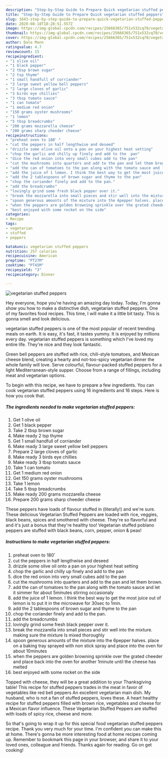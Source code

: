 ```yaml
---
description: "Step-by-Step Guide to Prepare Quick vegetarian stuffed peppers"
title: "Step-by-Step Guide to Prepare Quick vegetarian stuffed peppers"
slug: 1643-step-by-step-guide-to-prepare-quick-vegetarian-stuffed-peppers
date: 2020-08-18T18:28:51.557Z
image: https://img-global.cpcdn.com/recipes/25666365/751x532cq70/vegetarian-stuffed-peppers-recipe-main-photo.jpg
thumbnail: https://img-global.cpcdn.com/recipes/25666365/751x532cq70/vegetarian-stuffed-peppers-recipe-main-photo.jpg
cover: https://img-global.cpcdn.com/recipes/25666365/751x532cq70/vegetarian-stuffed-peppers-recipe-main-photo.jpg
author: Dale Mann
ratingvalue: 4.7
reviewcount: 15
recipeingredient:
- "1 olive oil"
- "1 black pepper"
- "2 tbsp brown sugar"
- "2 tsp thyme"
- "1 small handfull of corriander"
- "3 large sweet yellow bell peppers"
- "2 large cloves of garlic"
- "3 birds eye chillies"
- "3 tbsp tomato sauce"
- "1 can tomato"
- "1 medium red onion"
- "150 grams oyster mushrooms"
- "1 lemon"
- "5 tbsp breadcrumbs"
- "200 grams mozzarella cheese"
- "200 grams sharp cheeder cheese"
recipeinstructions:
- "preheat oven to 180゜"
- "cut the peppers in half lengthwise and deseed"
- "drizzle some olive oil onto a pan on your highest heat setting"
- "chop the garlic and chilly up finely and add to the  pan"
- "dice the red onion into very small cubes add to the pan"
- "cut the mushrooms into quarters and add to the pan and let them brown."
- "add the can of tomatoes to the pan along with the tomato sauce and let it simmer for about 5minutes stirring occasionaly"
- "add the juice of 1 lemon. I think the best way to get the most juice out of lemon is to put it in the microwave for 30sec to 1min."
- "add the 2 tablespoons of brown sugar and thyme to the pan"
- "chop the coriander finely and add to the pan."
- "add the breadcrumbs"
- "lovingly grind some fresh black pepper over it."
- "break the mozzarella into small pieces and stir well into the mixture. making sure the mixture Is mixed thoroughly"
- "spoon generous amounts of the mixture into the 6pepper halves. place on a baking tray sprayed with non stick spray and place into the oven for about 10minutes"
- "when the peppers are golden browning sprinkle over the grated cheeder and place back into the oven for another 1minute until the cheese has melted"
- "best enjoyed with some rocket on the side"
categories:
- Recipe
tags:
- vegetarian
- stuffed
- peppers

katakunci: vegetarian stuffed peppers 
nutrition: 257 calories
recipecuisine: American
preptime: "PT27M"
cooktime: "PT45M"
recipeyield: "3"
recipecategory: Dinner

---
```



![vegetarian stuffed peppers](https://img-global.cpcdn.com/recipes/25666365/751x532cq70/vegetarian-stuffed-peppers-recipe-main-photo.jpg)

Hey everyone, hope you're having an amazing day today. Today, I'm gonna show you how to make a distinctive dish, vegetarian stuffed peppers. One of my favorites food recipes. This time, I will make it a little bit tasty. This is gonna smell and look delicious.

vegetarian stuffed peppers is one of the most popular of recent trending meals on earth. It is easy, it's fast, it tastes yummy. It is enjoyed by millions every day. vegetarian stuffed peppers is something which I've loved my entire life. They're nice and they look fantastic.

Green bell peppers are stuffed with rice, chili-style tomatoes, and Mexican cheese blend, creating a hearty and not-too-spicy vegetarian dinner the whole family will love. Serve colourful, flavour-packed stuffed peppers for a light Mediterranean-style supper. Choose from a range of fillings, including meat and vegetarian options.


To begin with this recipe, we have to prepare a few ingredients. You can cook vegetarian stuffed peppers using 16 ingredients and 16 steps. Here is how you cook that.

<!--inarticleads1-->

##### The ingredients needed to make vegetarian stuffed peppers:

1. Get 1 olive oil
1. Get 1 black pepper
1. Take 2 tbsp brown sugar
1. Make ready 2 tsp thyme
1. Get 1 small handfull of corriander
1. Make ready 3 large sweet yellow bell peppers
1. Prepare 2 large cloves of garlic
1. Make ready 3 birds eye chillies
1. Make ready 3 tbsp tomato sauce
1. Take 1 can tomato
1. Get 1 medium red onion
1. Get 150 grams oyster mushrooms
1. Take 1 lemon
1. Take 5 tbsp breadcrumbs
1. Make ready 200 grams mozzarella cheese
1. Prepare 200 grams sharp cheeder cheese


These peppers have loads of flavour stuffed in (literally!) and we&#39;re sure. These delicious Vegetarian Stuffed Peppers are loaded with rice, veggies, black beans, spices and smothered with cheese. They&#39;re so flavorful and and it&#39;s just a bonus that they&#39;re healthy too! Vegetarian stuffed poblano peppers are stuffed with black beans, corn, pepper, onion &amp; peas! 

<!--inarticleads2-->

##### Instructions to make vegetarian stuffed peppers:

1. preheat oven to 180゜
1. cut the peppers in half lengthwise and deseed
1. drizzle some olive oil onto a pan on your highest heat setting
1. chop the garlic and chilly up finely and add to the  pan
1. dice the red onion into very small cubes add to the pan
1. cut the mushrooms into quarters and add to the pan and let them brown.
1. add the can of tomatoes to the pan along with the tomato sauce and let it simmer for about 5minutes stirring occasionaly
1. add the juice of 1 lemon. I think the best way to get the most juice out of lemon is to put it in the microwave for 30sec to 1min.
1. add the 2 tablespoons of brown sugar and thyme to the pan
1. chop the coriander finely and add to the pan.
1. add the breadcrumbs
1. lovingly grind some fresh black pepper over it.
1. break the mozzarella into small pieces and stir well into the mixture. making sure the mixture Is mixed thoroughly
1. spoon generous amounts of the mixture into the 6pepper halves. place on a baking tray sprayed with non stick spray and place into the oven for about 10minutes
1. when the peppers are golden browning sprinkle over the grated cheeder and place back into the oven for another 1minute until the cheese has melted
1. best enjoyed with some rocket on the side


Topped with cheese, they will be a great addition to your Thanksgiving table! This recipe for stuffed peppers trades in the meat in favor of vegetables like red bell peppers An excellent vegetarian main dish. My husband, who is not a fan of stuffed peppers, loves these. A heart healthy recipe for stuffed peppers filled with brown rice, vegetables and cheese for a Mexican flavor influence. These Vegetarian Stuffed Peppers are stuffed with loads of spicy rice, cheese and more. 

So that's going to wrap it up for this special food vegetarian stuffed peppers recipe. Thank you very much for your time. I'm confident you can make this at home. There's gonna be more interesting food at home recipes coming up. Remember to bookmark this page in your browser, and share it to your loved ones, colleague and friends. Thanks again for reading. Go on get cooking!

